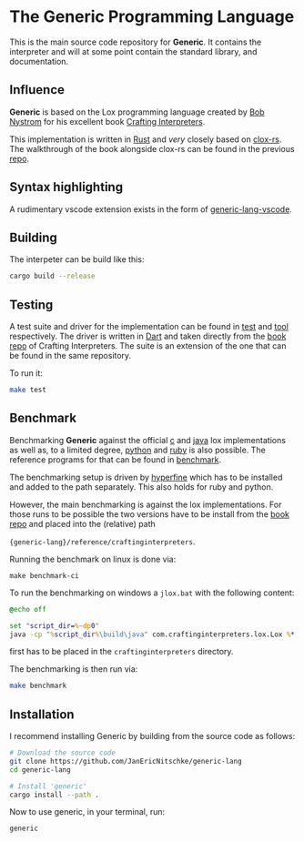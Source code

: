 # The Generic Programming Language

This is the main source code repository for **Generic**. It contains the interpreter and will at some point contain the
standard library, and documentation.

## Influence

**Generic** is based on the Lox programming language created by [Bob Nystrom](https://twitter.com/intent/user?screen_name=munificentbob) for his excellent book [Crafting Interpreters](https://craftinginterpreters.com).

This implementation is written in [Rust](https://github.com/rust-lang/rust) and *very* closely based on [clox-rs](https://github.com/abesto/clox-rs/). The walkthrough of the book alongside clox-rs can be found in the previous [repo](https://github.com/JanEricNitschke/CraftingInterpreters).

## Syntax highlighting

A rudimentary vscode extension exists in the form of [generic-lang-vscode](https://github.com/JanEricNitschke/generic-lang).

## Building

The interpeter can be build like this:
```bash
cargo build --release
```

## Testing

A test suite and driver for the implementation can be found in [test](test) and [tool](tool) respectively.
The driver is written in [Dart](https://dart.dev/) and taken directly from the [book repo](https://github.com/munificent/craftinginterpreters) of Crafting Interpreters.
The suite is an extension of the one that can be found in the same repository.

To run it:
```bash
make test
```

## Benchmark

Benchmarking **Generic** against the official [c](https://github.com/munificent/craftinginterpreters/tree/master/c) and [java](https://github.com/munificent/craftinginterpreters/tree/master/java/com/craftinginterpreters) lox implementations as well as, to a limited degree, [python](https://www.python.org/) and [ruby](https://www.ruby-lang.org/) is also possible. The reference programs for that can be found in [benchmark](benchmark).

The benchmarking setup is driven by [hyperfine](https://github.com/sharkdp/hyperfine) which has to be installed and added to the path separately.
This also holds for ruby and python.

However, the main benchmarking is against the lox implementations. For those runs to be possible the two versions have to be install from the [book repo](https://github.com/munificent/craftinginterpreters)
and placed into the (relative) path

`{generic-lang}/reference/craftinginterpreters`.

Running the benchmark on linux is done via:
```
make benchmark-ci
```

To run the benchmarking on windows a `jlox.bat` with the following content:
```bat
@echo off

set "script_dir=%~dp0"
java -cp "%script_dir%\build\java" com.craftinginterpreters.lox.Lox %*
```

first has to be placed in the `craftinginterpreters` directory.

The benchmarking is then run via:
```bash
make benchmark
```

## Installation

I recommend installing Generic by building from the source code as follows:

```bash
# Download the source code
git clone https://github.com/JanEricNitschke/generic-lang
cd generic-lang

# Install 'generic'
cargo install --path .
```

Now to use generic, in your terminal, run:
```bash
generic
```
